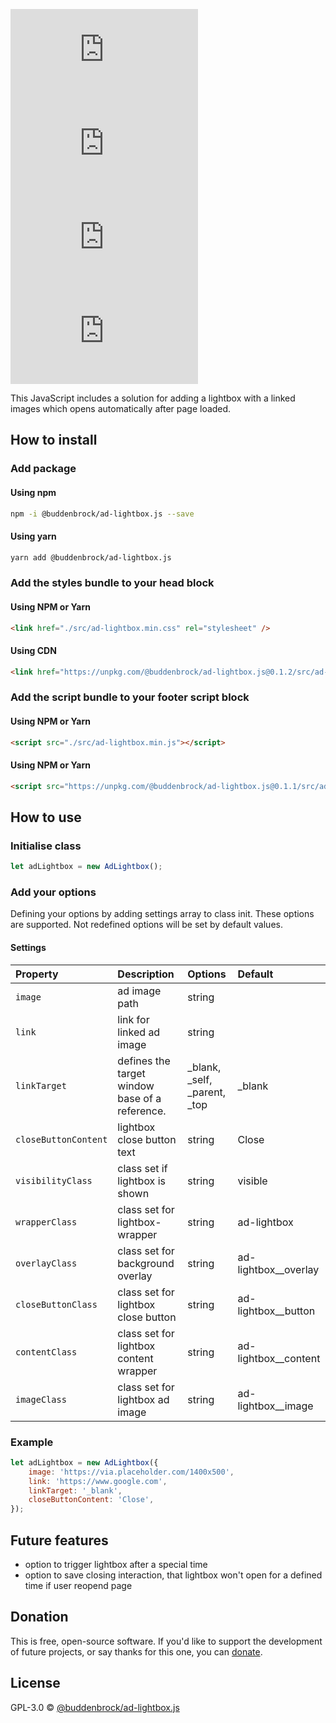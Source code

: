 ![GitHub licenze](https://img.shields.io/github/license/Buddenbrock/ad-lightbox.js?style=for-the-badge)
![GitHub release](https://img.shields.io/github/package-json/version/Buddenbrock/ad-lightbox.js?style=for-the-badge)
![Last commit](https://img.shields.io/github/last-commit/buddenbrock/ad-lightbox.js?style=for-the-badge)
![GitHub repo size](https://img.shields.io/github/repo-size/Buddenbrock/ad-lightbox.js?style=for-the-badge)

This JavaScript includes a solution for adding a lightbox with a linked images which opens automatically after page loaded.

## How to install
### Add package
#### Using npm
```sh
npm -i @buddenbrock/ad-lightbox.js --save
```

#### Using yarn
```sh
yarn add @buddenbrock/ad-lightbox.js
```

### Add the styles bundle to your head block
#### Using NPM or Yarn
```html
<link href="./src/ad-lightbox.min.css" rel="stylesheet" />
```

#### Using CDN
```html
<link href="https://unpkg.com/@buddenbrock/ad-lightbox.js@0.1.2/src/ad-lightbox.min.css" rel="stylesheet" />
```

### Add the script bundle to your footer script block
#### Using NPM or Yarn
```html
<script src="./src/ad-lightbox.min.js"></script>
```

#### Using NPM or Yarn
```html
<script src="https://unpkg.com/@buddenbrock/ad-lightbox.js@0.1.1/src/ad-lightbox.min.js"></script>
```

## How to use
### Initialise class
```javascript
let adLightbox = new AdLightbox();
```

### Add your options
Defining your options by adding settings array to class init. These options are supported. Not redefined options will be set by default values.

#### Settings
| Property             | Description                                    | Options                       | Default              |
|:---------------------|:-----------------------------------------------|:------------------------------|:---------------------|
| `image`              | ad image path                                  | string                        |                      |
| `link`               | link for linked ad image                       | string                        |                      |
| `linkTarget`         | defines the target window base of a reference. | _blank, _self, _parent, _top  | _blank               |
| `closeButtonContent` | lightbox close button text                     | string                        | Close                |
| `visibilityClass`    | class set if lightbox is shown                 | string                        | visible              |
| `wrapperClass`       | class set for lightbox-wrapper                 | string                        | ad-lightbox          |
| `overlayClass`       | class set for background overlay               | string                        | ad-lightbox__overlay |
| `closeButtonClass`   | class set for lightbox close button            | string                        | ad-lightbox__button  |
| `contentClass`       | class set for lightbox content wrapper         | string                        | ad-lightbox__content |
| `imageClass`         | class set for lightbox ad image                | string                        | ad-lightbox__image   |

### Example
```javascript
let adLightbox = new AdLightbox({
    image: 'https://via.placeholder.com/1400x500',
    link: 'https://www.google.com',
    linkTarget: '_blank',
    closeButtonContent: 'Close',
});
```

## Future features
- option to trigger lightbox after a special time
- option to save closing interaction, that lightbox won't open for a defined time if user reopend page

## Donation
This is free, open-source software. If you'd like to support the development of future projects, or say thanks for this one, you can [donate](https://www.paypal.me/buddenbrock).

## License
GPL-3.0 &copy; [@buddenbrock/ad-lightbox.js](https://github.com/Buddenbrock/ad-lightbox.js/blob/master/LICENSE)